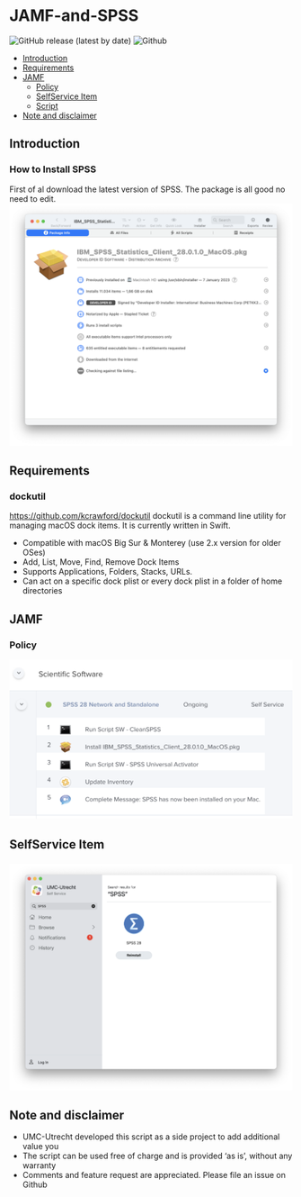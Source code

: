 # JAMF-and-SPSS

![GitHub release (latest by date)](https://img.shields.io/badge/release-v1.0-blue)
![Github](https://img.shields.io/badge/macOS-11%2B-green)

- [Introduction](#introduction)
- [Requirements](#requirements)
- [JAMF](#JAMF)
  * [Policy](#Policy)
  * [SelfService Item](#SelfService-Item)
  * [Script](#Script)
- [Note and disclaimer](#note-and-disclaimer)

## Introduction
### How to Install SPSS 
First of al download the latest version of SPSS. The package is all good no need to edit.
<img src="/Screenshots/IBM_SPSS_Statistics_Client.png" width="800">

## Requirements
### dockutil
https://github.com/kcrawford/dockutil
dockutil is a command line utility for managing macOS dock items. It is currently written in Swift.

  * Compatible with macOS Big Sur & Monterey (use 2.x version for older OSes)
  * Add, List, Move, Find, Remove Dock Items
  * Supports Applications, Folders, Stacks, URLs.
  * Can act on a specific dock plist or every dock plist in a folder of home directories

## JAMF
### Policy
<img src="/Screenshots/SPSS-Policy.png" width="800">

## SelfService Item
### 
<img src="Screenshots/SelfService-SPSS.png" width="800">


## Note and disclaimer
* UMC-Utrecht developed this script as a side project to add additional value you
* The script can be used free of charge and is provided ‘as is’, without any warranty
* Comments and feature request are appreciated. Please file an issue on Github
